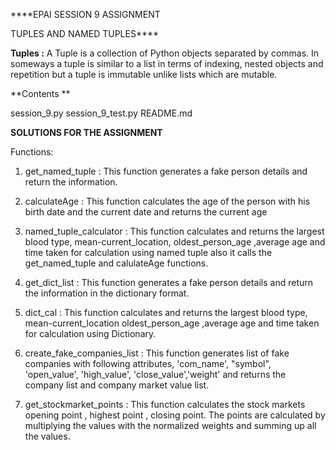 ****EPAI SESSION 9 ASSIGNMENT 

TUPLES AND NAMED TUPLES****

**Tuples :**
A Tuple is a collection of Python objects separated by commas. In someways a tuple is similar to a list in terms of indexing, nested objects and repetition but a tuple is immutable unlike lists which are mutable.

**Contents **

session_9.py
session_9_test.py
README.md



**SOLUTIONS FOR THE ASSIGNMENT**

Functions:
1) get_named_tuple : This function generates a fake person details and return the information.

2) calculateAge : This function calculates the age of the person with his birth date and the current date and returns the current age 

3) named_tuple_calculator : This function calculates and returns the largest blood type, mean-current_location, oldest_person_age ,average age and time taken for calculation using named tuple also it calls the get_named_tuple and calulateAge functions.

4) get_dict_list : This function generates a fake person details and return the information in the dictionary format.

5) dict_cal : This function calculates and returns the largest blood type, mean-current_location oldest_person_age ,average age and time taken for calculation using Dictionary.

6) create_fake_companies_list : This function generates list of fake companies with following attributes,
    'com_name', "symbol", 'open_value', 'high_value', 'close_value','weight' and returns the company list and company market value list.

7) get_stockmarket_points : This function calculates the stock markets opening point , highest point , closing point. The points are calculated by multiplying the values with the normalized weights and summing up all the values.
